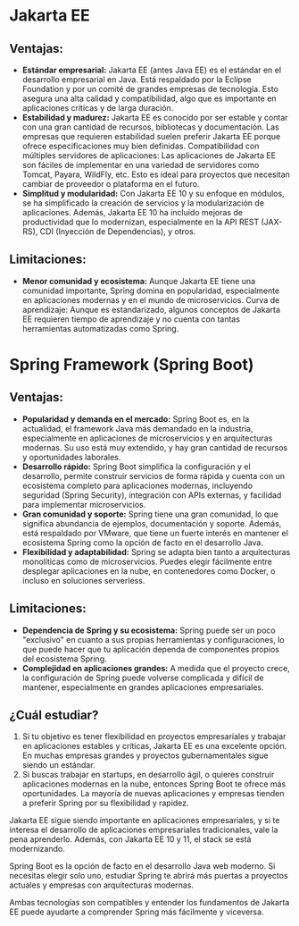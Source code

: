 # Jakarta EE

## Ventajas:

- **Estándar empresarial:** Jakarta EE (antes Java EE) es el estándar en el desarrollo empresarial en Java. Está respaldado por la Eclipse Foundation y por un comité de grandes empresas de tecnología. Esto asegura una alta calidad y compatibilidad, algo que es importante en aplicaciones críticas y de larga duración.
- **Estabilidad y madurez:** Jakarta EE es conocido por ser estable y contar con una gran cantidad de recursos, bibliotecas y documentación. Las empresas que requieren estabilidad suelen preferir Jakarta EE porque ofrece especificaciones muy bien definidas.
Compatibilidad con múltiples servidores de aplicaciones: Las aplicaciones de Jakarta EE son fáciles de implementar en una variedad de servidores como Tomcat, Payara, WildFly, etc. Esto es ideal para proyectos que necesitan cambiar de proveedor o plataforma en el futuro.
- **Simplitud y modularidad:** Con Jakarta EE 10 y su enfoque en módulos, se ha simplificado la creación de servicios y la modularización de aplicaciones. Además, Jakarta EE 10 ha incluido mejoras de productividad que lo modernizan, especialmente en la API REST (JAX-RS), CDI (Inyección de Dependencias), y otros.

## Limitaciones:

- **Menor comunidad y ecosistema:** Aunque Jakarta EE tiene una comunidad importante, Spring domina en popularidad, especialmente en aplicaciones modernas y en el mundo de microservicios.
Curva de aprendizaje: Aunque es estandarizado, algunos conceptos de Jakarta EE requieren tiempo de aprendizaje y no cuenta con tantas herramientas automatizadas como Spring.

# Spring Framework (Spring Boot)

## Ventajas:

- **Popularidad y demanda en el mercado:** Spring Boot es, en la actualidad, el framework Java más demandado en la industria, especialmente en aplicaciones de microservicios y en arquitecturas modernas. Su uso está muy extendido, y hay gran cantidad de recursos y oportunidades laborales.
- **Desarrollo rápido:** Spring Boot simplifica la configuración y el desarrollo, permite construir servicios de forma rápida y cuenta con un ecosistema completo para aplicaciones modernas, incluyendo seguridad (Spring Security), integración con APIs externas, y facilidad para implementar microservicios.
- **Gran comunidad y soporte:** Spring tiene una gran comunidad, lo que significa abundancia de ejemplos, documentación y soporte. Además, está respaldado por VMware, que tiene un fuerte interés en mantener el ecosistema Spring como la opción de facto en el desarrollo Java.
- **Flexibilidad y adaptabilidad:** Spring se adapta bien tanto a arquitecturas monolíticas como de microservicios. Puedes elegir fácilmente entre desplegar aplicaciones en la nube, en contenedores como Docker, o incluso en soluciones serverless.

## Limitaciones:

- **Dependencia de Spring y su ecosistema:** Spring puede ser un poco "exclusivo" en cuanto a sus propias herramientas y configuraciones, lo que puede hacer que tu aplicación dependa de componentes propios del ecosistema Spring.
- **Complejidad en aplicaciones grandes:**  A medida que el proyecto crece, la configuración de Spring puede volverse complicada y difícil de mantener, especialmente en grandes aplicaciones empresariales.

## ¿Cuál estudiar?
1. Si tu objetivo es tener flexibilidad en proyectos empresariales y trabajar en aplicaciones estables y críticas, Jakarta EE es una excelente opción. En muchas empresas grandes y proyectos gubernamentales sigue siendo un estándar.
2. Si buscas trabajar en startups, en desarrollo ágil, o quieres construir aplicaciones modernas en la nube, entonces Spring Boot te ofrece más oportunidades. La mayoría de nuevas aplicaciones y empresas tienden a preferir Spring por su flexibilidad y rapidez.

Jakarta EE sigue siendo importante en aplicaciones empresariales, y si te interesa el desarrollo de aplicaciones empresariales tradicionales, vale la pena aprenderlo. Además, con Jakarta EE 10 y 11, el stack se está modernizando.

Spring Boot es la opción de facto en el desarrollo Java web moderno. Si necesitas elegir solo uno, estudiar Spring te abrirá más puertas a proyectos actuales y empresas con arquitecturas modernas.

Ambas tecnologías son compatibles y entender los fundamentos de Jakarta EE puede ayudarte a comprender Spring más fácilmente y viceversa.

